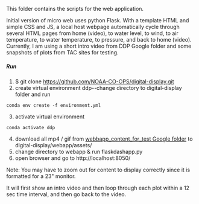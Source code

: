 This folder contains the scripts for the web application.

Initial version of micro web uses python Flask. With a template HTML and simple CSS and JS, a local host webpage automatically cycle through several HTML pages from home (video), to water level, to wind, to air temperature, to water temperature, to pressure, and back to home (video). Currently, I am using a short intro video from DDP Google folder and some snapshots of plots from TAC sites for testing.

##### Run

1. $ git clone https://github.com/NOAA-CO-OPS/digital-display.git
2. create virtual environment ddp--change directory to digital-display folder and run
```shell
conda env create -f environment.yml
```
3. activate virtual environment
```shell
conda activate ddp
```	
4. download all mp4 / gif from [webbapp_content_for_test Google folder](https://drive.google.com/drive/folders/1H20lAG-23YuuaqrZyWKHD39qFWGU4E4W?usp=sharing) to digital-display/webapp/assets/
5. change directory to webapp & run flaskdashapp.py
6. open browser and go to http://localhost:8050/

Note: You may have to zoom out for content to display correctly since it is formatted for a 23" monitor.

It will first show an intro video and then loop through each plot within a 12 sec time interval, and then go back to the video.
